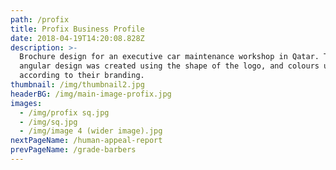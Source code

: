 ```yaml
---
path: /profix
title: Profix Business Profile
date: 2018-04-19T14:20:08.828Z
description: >-
  Brochure design for an executive car maintenance workshop in Qatar. The
  angular design was created using the shape of the logo, and colours used
  according to their branding.
thumbnail: /img/thumbnail2.jpg
headerBG: /img/main-image-profix.jpg
images:
  - /img/profix sq.jpg
  - /img/sq.jpg
  - /img/image 4 (wider image).jpg
nextPageName: /human-appeal-report
prevPageName: /grade-barbers
---
```


